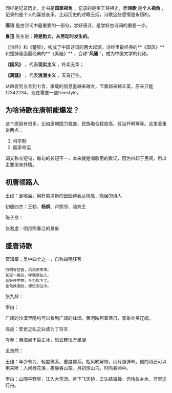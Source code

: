 同样是记录历史，史书是**国家视角** ，记录的是帝王将相史，而**诗歌** 是**个人视角** ，记录的是个人的喜怒哀乐。比起历史的过眼云烟，诗歌这些感情是永恒的。

**唐诗** 是古诗词中最重要的一部分，学好唐诗，是学好古诗词的重要一步。

**鲁迅** 先生说：**诗是韵文，从劳动时发生的。**

《诗经》和《楚辞》，构成了中国诗词的两大起源。诗经里最经典的**《国风》** 和楚辞里面最经典的**《离骚》** ，合称“**风骚** ”，成为中国文学的代称。

**《国风》** ，代表**现实主义** ，朴实无华；

**《离骚》** ，代表**浪漫主义** ，天马行空。

从四言到五言到七言，承载的信息量越来越大，节奏越来越丰富，原来只能12342234，现在需要一些freestyle。

## 为啥诗歌在唐朝能爆发？

这个原因有很多，比如唐朝国力强盛、民族融合程度高、政治开明等等。这里着重讲两点：

1. 科举制
2. 国家命运

词又称长短句，每句的长短不一，本来就是唱歌用的歌词，因为兴起于民间，所以主要用来抒情。

## 初唐领路人

王绩：爱喝酒，用朴实清新的田园诗表达情感，隐居的诗人

初唐四杰：王勃、**杨炯**、卢照邻、骆宾王

陈子昂：

张若虚：明月照春江的景象

## 盛唐诗歌

贺知章：吴中四士之一，自称四明狂客

```
四明有狂客，风流贺季真。
长安一相见，呼我谪仙人。
昔好杯中物，今为松下尘。
金龟换酒处，却忆泪沾巾。
```

张九龄：

李白：

广阔的沙漠里隐约可以看到广阔的烽烟，黄河映照着落日，景象壮美辽阔。

高适：安史之乱之后成为了将军

岑参：瀚海阑干百丈冰，愁云黪淡万里凝

孟浩然：

王维：年少有为、轻度佛系、重度佛系。松风吹解带，山月照弹琴。他的诗还可以用来听：人闲桂花落，夜静春山空。月初惊山鸟，时鸣春涧中。

李白：山随平野尽，江入大荒流。月下飞天镜，云生结海楼。仍怜故乡水，万里送行舟。





















